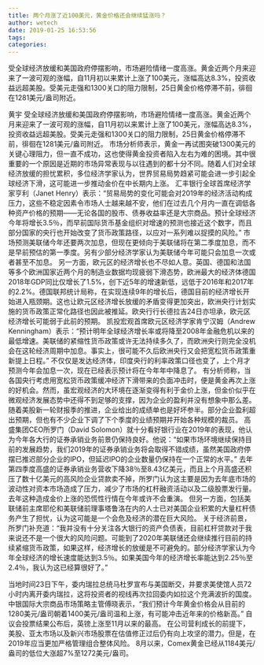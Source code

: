 ```yaml
---
title: 两个月涨了近100美元，黄金价格还会继续猛涨吗？
author: wetech
date: 2019-01-25 16:53:56
tags: 
categories: 
---
```

受全球经济放缓和美国政府停摆影响，市场避险情绪一度高涨。黄金近两个月来迎来了一波可观的涨幅，自11月初以来累计上涨了100美元，涨幅高达8.3%，投资收益远超美股。受美元走强和1300关口的阻力限制，25日黄金价格停滞不前，徘徊在1281美元/盎司附近。
<!-- more -->
黄宇
受全球经济放缓和美国政府停摆影响，市场避险情绪一度高涨。黄金近两个月来迎来了一波可观的涨幅，自11月初以来累计上涨了100美元，涨幅高达8.3%，投资收益远超美股。受美元走强和1300关口的阻力限制，25日黄金价格停滞不前，徘徊在1281美元/盎司附近。
市场分析师表示，黄金一再试图突破1300美元的关键心理阻力，但一直不成功，这也使得黄金投资者陷入左右为难的困境。其中很重要的一个原因是近期的市场异常表现与以往遇到的都十分不同。随着人们对全球经济放缓的担忧累积，多位经济学家认为，世界贸易局势趋紧可能会进一步引起全球经济下滑，这可能进一步推动金价在中长期内上涨。
汇丰银行全球首席经济学家亨利（Janet Henry）表示：“贸易局势的变化可能会对2019年的经济活动构成压力，这些不稳定因素令市场人士越来越不安，他们在过去几个月内一直在调低各种资产价格的预期——无论各国的股市、债券收益率还是大宗商品。预计全球经济今年将增长3.5％，而早前国际货币基金组织对增速的预测也接近这个数字，而且部分国家的央行也开始改变了货币政策路径，以应对一系列难以捉摸的风险。”
市场预测美联储今年还要两次加息，但现在更倾向于美联储将在第二季度加息，而不是早前预估的第一季度。另有少部分经济学家认为美联储今年可能只会加息一次或者甚至不加息。
另一方面，欧元区的经济增长也不尽如人意。英国、德国和法国等多个欧洲国家近两个月的制造业数据均现疲弱下滑态势，欧洲最大的经济体德国2018年GDP同比仅增长了1.5%，创下近5年的增速新低，远低于2016年和2017年的2.2%。德国联邦统计局称，在实现连续9年的增长后，德国目前的经济增长开始进入瓶颈期。这也让欧元区经济增长放缓的矛盾变得更加突出，欧洲央行计划实施的货币政策正常化路径也因此被推延。欧央行行长德拉吉24日亦坦承，欧元区经济增长可能弱于此前的预期。
凯投宏观首席欧元区经济学家肯宁汉姆（Andrew Kenningham）表示：“预计明年全球经济增长率或将降至2008年金融危机以来的最低增速。美联储的紧缩性货币政策或许无法持续多久了，而欧洲央行则完全没机会在这轮经济周期中加息。事实上，很可能不久后欧洲央行又会把宽松货币政策重新提上日程。”
不仅仅是发达经济体，印度央行的利率政策口径也变了，上个月才预测今年会加息一次，现在已经表示预计将在今年年中降息了。
有分析师称，当各国央行考虑用宽松货币政策缓冲经济下滑带来的负面冲击时，便是黄金再次上涨的好机会。然而，虽宏观经济的大环境在逐渐变得有利于金价上涨，但金价似乎在微观经济发展态势中还得不到足够的支撑，因为企业的盈利并没有想象中那么差。
随着美股新一轮财报季的推进，企业给出的成绩单也是好坏参半。部分企业盈利超出预期，但也有不少企业下调了下个季度的业绩预期并开始各种规模的裁员。
高盛集团CEO所罗门（David Solomon）就十分看好银行业在2019年的表现，他认为今年各大行的证券承销业务前景仍保持良好。他说：“如果市场环境继续保持目前的发展趋势，我们2019年的证券承销业务将会取得不错成绩，虽然美国政府停摆已推迟部分企业的IPO，但延迟IPO的企业数量仍保持在一个正常的水平。”
去年第四季度高盛的证券承销业务营收下降38％至8.43亿美元，而且上个月高盛还积压了数十亿美元的高风险企业贷款卖不掉，所罗门认为这主要是因为去年底市场的波动性对资本市场造成了压力，减少了市场的杠杆融资活动以及二级股票发行量。去年这种造成金价上涨的恐慌性行情在今年或许不会重演。
但另一方面，包括美联储前主席耶伦和美联储前理事塔鲁洛在内的人士已对美国企业积累的大量杠杆债务产生了担忧，认为这可能是一个会危及经济的潜在巨大风险。
关于经济前景，所罗门补充道：“我并没有十分关注各大银行的资产负债表，目前杠杆贷款对于我来说还不是一个很大的风险问题。可能到了2020年美联储还会继续推行目前的持续紧缩货币政策，如果这样，经济增长的放缓是不可避免的。部分经济学家认为今年全球经济的增长速度能达到3.5％。如果美国今年的经济增长率能达到2.25％至2.4％，我认为这已经算很好了。”
 
 
当地时间23日下午，委内瑞拉总统马杜罗宣布与美国断交，并要求美使馆人员72小时内离开委内瑞拉，这将投资者的视线再次拉回委内如拉这个充满波折的国度。
中银国际大宗商品市场策略主管傅晓表示，“我们预计今年黄金价格会从目前的1280美元/盎司朝着1400美元/盎司温和上涨，有可能冲击近年来的价格新高。”
自议会投票结果公布后，英镑上涨至11月以来的最高。
在公司营利成长的前提下，美股、亚太市场以及新兴市场股票在估值修正过后仍有向上攻坚的潜力。但是，在2019年应当更加严格管理组合整体风险。
8月以来，Comex黄金已经从1184美元/盎司的低位大涨超7%至1272美元/盎司。
